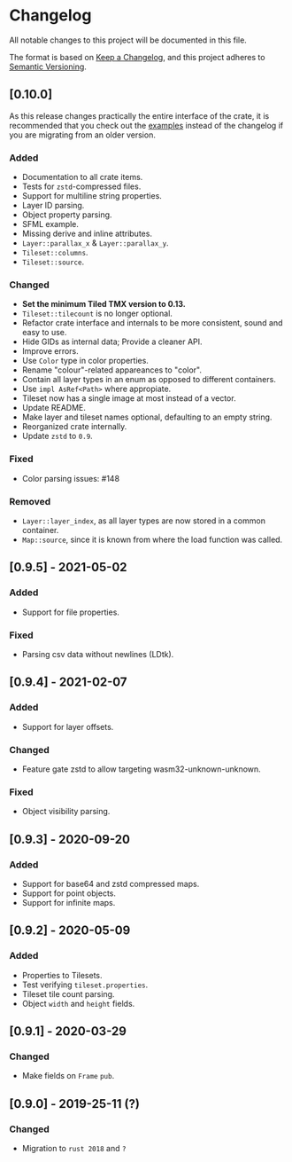 # Changelog

All notable changes to this project will be documented in this file.

The format is based on [Keep a Changelog](https://keepachangelog.com/en/1.0.0/),
and this project adheres to [Semantic Versioning](https://semver.org/spec/v2.0.0.html).

## [0.10.0]
As this release changes practically the entire interface of the crate, it is recommended that you
check out the [examples](https://github.com/mapeditor/rs-tiled/tree/master/examples) instead of the
changelog if you are migrating from an older version.

### Added
- Documentation to all crate items.
- Tests for `zstd`-compressed files.
- Support for multiline string properties.
- Layer ID parsing.
- Object property parsing.
- SFML example.
- Missing derive and inline attributes.
- `Layer::parallax_x` & `Layer::parallax_y`.
- `Tileset::columns`.
- `Tileset::source`.


### Changed
- **Set the minimum Tiled TMX version to 0.13.**
- `Tileset::tilecount` is no longer optional.
- Refactor crate interface and internals to be more consistent, sound and easy to use.
- Hide GIDs as internal data; Provide a cleaner API.
- Improve errors.
- Use `Color` type in color properties.
- Rename "colour"-related appareances to "color".
- Contain all layer types in an enum as opposed to different containers.
- Use `impl AsRef<Path>` where appropiate.
- Tileset now has a single image at most instead of a vector.
- Update README.
- Make layer and tileset names optional, defaulting to an empty string.
- Reorganized crate internally.
- Update `zstd` to `0.9`.

### Fixed
- Color parsing issues: #148

### Removed
- `Layer::layer_index`, as all layer types are now stored in a common container.
- `Map::source`, since it is known from where the load function was called.

## [0.9.5] - 2021-05-02
### Added
- Support for file properties.

### Fixed
- Parsing csv data without newlines (LDtk).

## [0.9.4] - 2021-02-07
### Added
- Support for layer offsets.

### Changed
- Feature gate zstd to allow targeting wasm32-unknown-unknown.

### Fixed
- Object visibility parsing.

## [0.9.3] - 2020-09-20
### Added
- Support for base64 and zstd compressed maps.
- Support for point objects.
- Support for infinite maps.

## [0.9.2] - 2020-05-09
### Added
- Properties to Tilesets.
- Test verifying `tileset.properties`.
- Tileset tile count parsing.
- Object `width` and `height` fields.

## [0.9.1] - 2020-03-29
### Changed
- Make fields on `Frame` `pub`.

## [0.9.0] - 2019-25-11 (?)
### Changed
- Migration to `rust 2018` and `?`
